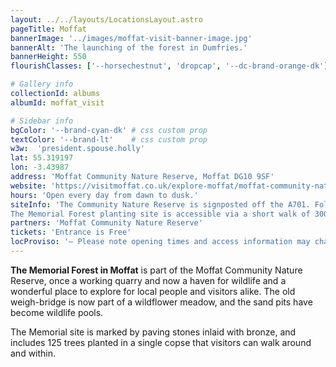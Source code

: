 ```yaml
---
layout: ../../layouts/LocationsLayout.astro
pageTitle: Moffat
bannerImage: '../images/moffat-visit-banner-image.jpg'
bannerAlt: 'The launching of the forest in Dumfries.'
bannerHeight: 550
flourishClasses: ['--horsechestnut', 'dropcap', '--dc-brand-orange-dk']

# Gallery info
collectionId: albums
albumId: moffat_visit

# Sidebar info
bgColor: '--brand-cyan-dk' # css custom prop
textColor: '--brand-lt'    # css custom prop
w3w:  'president.spouse.holly'
lat: 55.319197
lon: -3.43987
address: 'Moffat Community Nature Reserve, Moffat DG10 9SF'
website: 'https://visitmoffat.co.uk/explore-moffat/moffat-community-nature-reserve'
hours: 'Open every day from dawn to dusk.'
siteInfo: 'The Community Nature Reserve is signposted off the A701. Follow the brown signs for Community Nature Reserve from the A701, as you are driving between Moffat and the M74.<br><br>
The Memorial Forest planting site is accessible via a short walk of 300 metres (5-10 minutes) from the Nature Reserve car park. The ground is rough in some places. Those with access concerns can drive to the Memorial rather than walking along the access road. <br><br>To drive to the Memorial site: rather than parking in the car park, turn left just before the car park onto the access road. You will see a vehicle gate just ahead (please close the gate behind you). Drive straight for 2 minutes – the Memorial site will be on your right, and is marked by paving stones.'
partners: 'Moffat Community Nature Reserve'
tickets: 'Entrance is Free'
locProviso: '– Please note opening times and access information may change. Please visit the site partner website listed above for updated information.'
---
```


__The Memorial Forest in Moffat__ is part of the Moffat Community Nature Reserve, once a working quarry and now a haven for wildlife and a wonderful place to explore for local people and visitors alike. The old weigh-bridge is now part of a wildflower meadow, and the sand pits have become wildlife pools.

The Memorial site is marked by paving stones inlaid with bronze, and includes 125 trees planted in a single copse that visitors can walk around and within.

<!-- <a class="link" href='../events/moffat'><b>See also: </b>Events at the Moffat site.</a> -->
